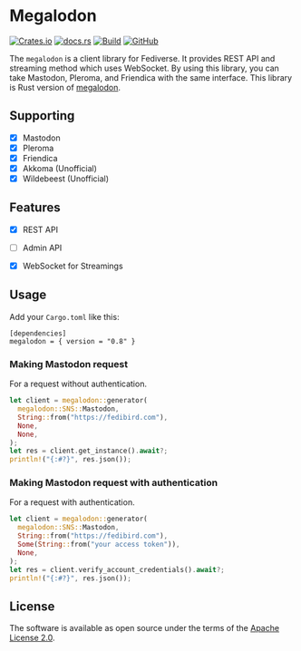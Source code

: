 # Megalodon
[![Crates.io](https://img.shields.io/crates/v/megalodon)](https://crates.io/crates/megalodon)
[![docs.rs](https://img.shields.io/docsrs/megalodon/latest)](https://docs.rs/megalodon/latest/megalodon/)
[![Build](https://github.com/h3poteto/megalodon-rs/actions/workflows/build.yml/badge.svg)](https://github.com/h3poteto/megalodon-rs/actions/workflows/build.yml)
[![GitHub](https://img.shields.io/github/license/h3poteto/megalodon-rs)](LICENSE.txt)

The `megalodon` is a client library for Fediverse. It provides REST API and streaming method which uses WebSocket. By using this library, you can take Mastodon, Pleroma, and Friendica with the same interface.
This library is Rust version of [megalodon](https://github.com/h3poteto/megalodon).

## Supporting
- [x] Mastodon
- [x] Pleroma
- [x] Friendica
- [x] Akkoma (Unofficial)
- [x] Wildebeest (Unofficial)

## Features
- [x] REST API
- [ ] Admin API
- [x] WebSocket for Streamings


## Usage
Add your `Cargo.toml` like this:

```
[dependencies]
megalodon = { version = "0.8" }
```

### Making Mastodon request
For a request without authentication.

```rust
let client = megalodon::generator(
  megalodon::SNS::Mastodon,
  String::from("https://fedibird.com"),
  None,
  None,
);
let res = client.get_instance().await?;
println!("{:#?}", res.json());
```

### Making Mastodon request with authentication
For a request with authentication.

```rust
let client = megalodon::generator(
  megalodon::SNS::Mastodon,
  String::from("https://fedibird.com"),
  Some(String::from("your access token")),
  None,
);
let res = client.verify_account_credentials().await?;
println!("{:#?}", res.json());
```

## License
The software is available as open source under the terms of the [Apache License 2.0](https://www.apache.org/licenses/LICENSE-2.0).
